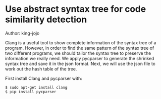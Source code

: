 # Use abstract syntax tree for code similarity detection
Author: king-jojo

Clang is a useful tool to show complete information of the syntax tree of a program. However, in order to find the same pattern of the syntax tree of two different programs, we should tailor the syntax tree to preserve the information we really need. We apply pycparser to generate the shrinked syntax tree and save it in the json format. Next, we will use the json file to work out the hash table of the tree. 

First install Clang and pycparser with: 

    $ sudo apt-get install clang
    $ pip install pycparser

    
